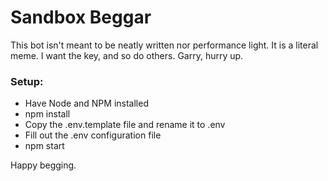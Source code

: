 # Sandbox Beggar
This bot isn't meant to be neatly written nor performance light. It is a literal meme. I want the key, and so do others. Garry, hurry up.

### Setup:

- Have Node and NPM installed
- npm install
- Copy the .env.template file and rename it to .env
- Fill out the .env configuration file
- npm start

Happy begging.

